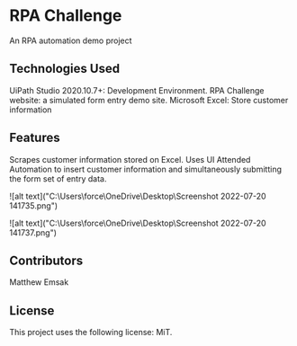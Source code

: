 # <strong> RPA Challenge </strong>
An RPA automation demo project

## <strong> Technologies Used </strong>
UiPath Studio 2020.10.7+: Development Environment.
RPA Challenge website: a simulated form entry demo site.
Microsoft Excel: Store customer information

## <strong> Features </strong>
Scrapes customer information stored on Excel. Uses UI Attended Automation to insert customer information and simultaneously submitting the form set of entry data.


![alt text]("C:\Users\force\OneDrive\Desktop\Screenshot 2022-07-20 141735.png")

![alt text]("C:\Users\force\OneDrive\Desktop\Screenshot 2022-07-20 141737.png")

## <strong> Contributors </strong>
Matthew Emsak

## <strong> License </strong>
This project uses the following license: MiT.
